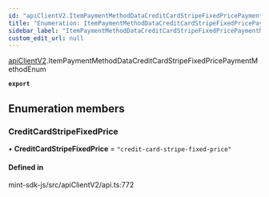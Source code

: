 ```yaml
---
id: "apiClientV2.ItemPaymentMethodDataCreditCardStripeFixedPricePaymentMethodEnum"
title: "Enumeration: ItemPaymentMethodDataCreditCardStripeFixedPricePaymentMethodEnum"
sidebar_label: "ItemPaymentMethodDataCreditCardStripeFixedPricePaymentMethodEnum"
custom_edit_url: null
---
```


[apiClientV2](../modules/apiClientV2).ItemPaymentMethodDataCreditCardStripeFixedPricePaymentMethodEnum

**`export`**

## Enumeration members

### CreditCardStripeFixedPrice

• **CreditCardStripeFixedPrice** = `"credit-card-stripe-fixed-price"`

#### Defined in

mint-sdk-js/src/apiClientV2/api.ts:772
